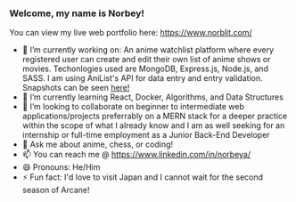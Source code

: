 ### Welcome, my name is Norbey!

You can view my live web portfolio here: https://www.norblit.com/

- 🔭 I’m currently working on: An anime watchlist platform where every registered user can create and edit their own list of anime shows or movies. Techonlogies used are MongoDB, Express.js, Node.js, and SASS. I am using AniList's API for data entry and entry validation. Snapshots can be seen [here!](https://github.com/Norblit/Ani.Me)
- 🌱 I’m currently learning React, Docker, Algorithms, and Data Structures
- 👯 I’m looking to collaborate on beginner to intermediate web applications/projects preferrably on a MERN stack for a deeper practice within the scope of what I already know and I am as well seeking for an internship or full-time employment as a Junior Back-End Developer
- 💬 Ask me about anime, chess, or coding!
- 📫 You can reach me @ https://www.linkedin.com/in/norbeya/
- 😄 Pronouns: He/Him
- ⚡ Fun fact: I'd love to visit Japan and I cannot wait for the second season of Arcane!

